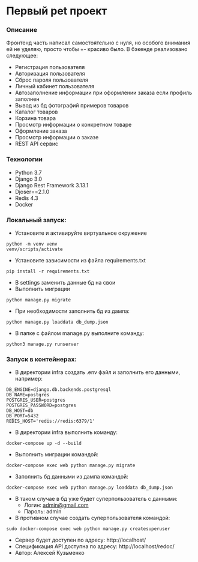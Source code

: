 # Первый pet проект
### Описание
Фронтенд часть написал самостоятельно с нуля, но особого внимания ей не уделяю, просто чтобы +- красиво было.
В бэкенде реализовано следующее:
  - Регистрация пользователя
  - Авторизация пользователя
  - Сброс пароля пользователя
  - Личный кабинет пользователя
  - Автозаполнение информации при оформлении заказа если профиль заполнен
  - Вывод из бд фотографий примеров товаров
  - Каталог товаров
  - Корзина товара
  - Просмотр информации о конкретном товаре
  - Оформление заказа
  - Просмотр информации о заказе
  - REST API сервис
  
### Технологии
- Python 3.7
- Django 3.0
- Django Rest Framework 3.13.1
- Djoser==2.1.0
- Redis 4.3
- Docker
### Локальный запуск:
- Установите и активируйте виртуальное окружение
```
python -m venv venv
venv/scripts/activate
```
- Установите зависимости из файла requirements.txt
```
pip install -r requirements.txt
```

- В settings заменить данные бд на свои
- Выполнить миграции
```
python manage.py migrate
```
- При необходимости заполнить бд из дампа:
```
python manage.py loaddata db_dump.json
```
- В папке с файлом manage.py выполните команду:
```
python3 manage.py runserver
```
### Запуск в контейнерах:
- В директории infra создать .env файл и заполнить его данными, например:
```
DB_ENGINE=django.db.backends.postgresql
DB_NAME=postgres
POSTGRES_USER=postgres
POSTGRES_PASSWORD=postgres
DB_HOST=db
DB_PORT=5432
REDIS_HOST='redis://redis:6379/1'
```
- В директории infra выполнить команду:
```
docker-compose up -d --build
```
- Выполнить миграции командой:
```
docker-compose exec web python manage.py migrate
```
- Заполнить бд данными из дампа командой:
```
docker-compose exec web python manage.py loaddata db_dump.json
```
- В таком случае в бд уже будет суперпользователь с данными:
  - Логин: admin@gmail.com
  - Пароль: admin
- В противном случае создать суперпользователя командой:
```
sudo docker-compose exec web python manage.py createsuperuser
```
- Сервер будет доступен по адресу:
  http://localhost/
- Спецификация API доступна по адресу:
  http://localhost/redoc/
- Автор: Алексей Кузьменко
